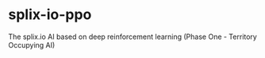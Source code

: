 # splix-io-ppo
The splix.io AI based on deep reinforcement learning (Phase One - Territory Occupying AI)

